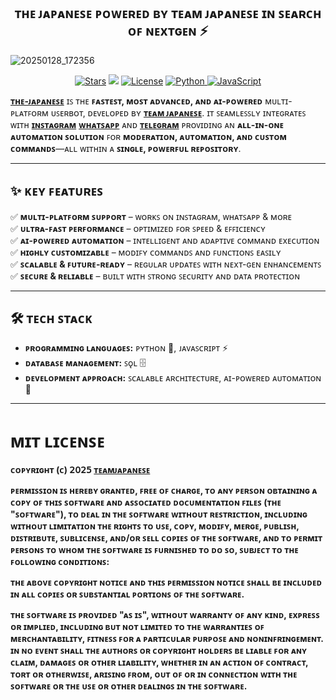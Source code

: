 <h2 align="center">
    ᴛʜᴇ ᴊᴀᴘᴀɴᴇꜱᴇ ᴘᴏᴡᴇʀᴇᴅ ʙʏ ᴛᴇᴀᴍ ᴊᴀᴘᴀɴᴇꜱᴇ
    ɪɴ ꜱᴇᴀʀᴄʜ ᴏꜰ ɴᴇxᴛɢᴇɴ ⚡
</h2>

![20250128_172356](https://github.com/user-attachments/assets/8d5b6dd5-53da-4023-9d0c-7cbd104bf723)
  
<p align="center">
<a href="https://github.com/TeamJapanese/The-Japanese/stargazers"><img src="https://img.shields.io/github/stars/TeamJapanese/The-Japanese?color=black&logo=github&logoColor=black&style=for-the-badge" alt="Stars"/></a>
<a href="https://github.com/TeamJapanese/The-Japanese/network/members"> <img src="https://img.shields.io/github/forks/TeamJapanese/The-Japanese?color=black&logo=github&logoColor=black&style=for-the-badge"/></a>
<a href="https://github.com/TeamJapanese/The-Japanese/blob/master/LICENSE"> <img src="https://img.shields.io/badge/License-MIT-blueviolet?style=for-the-badge" alt="License"/></a>
<a href="https://www.python.org/">
  <img src="https://img.shields.io/badge/Written%20in-Python-blue?style=for-the-badge&logo=python" alt="Python"/>
</a>
<a href="https://developer.mozilla.org/en-US/docs/Web/JavaScript">
  <img src="https://img.shields.io/badge/Written%20in-JavaScript-yellow?style=for-the-badge&logo=javascript" alt="JavaScript"/>
</a>
</p>


**[ᴛʜᴇ-ᴊᴀᴘᴀɴᴇꜱᴇ](https://github.com/TeamJapanese/The-Japanese)** ɪꜱ ᴛʜᴇ **ꜰᴀꜱᴛᴇꜱᴛ, ᴍᴏꜱᴛ ᴀᴅᴠᴀɴᴄᴇᴅ, ᴀɴᴅ ᴀɪ-ᴘᴏᴡᴇʀᴇᴅ** ᴍᴜʟᴛɪ-ᴘʟᴀᴛꜰᴏʀᴍ ᴜꜱᴇʀʙᴏᴛ, ᴅᴇᴠᴇʟᴏᴘᴇᴅ ʙʏ **[ᴛᴇᴀᴍ ᴊᴀᴘᴀɴᴇꜱᴇ](https://github.com/TeamJapanese)**. ɪᴛ ꜱᴇᴀᴍʟᴇꜱꜱʟʏ ɪɴᴛᴇɢʀᴀᴛᴇꜱ ᴡɪᴛʜ **[ɪɴꜱᴛᴀɢʀᴀᴍ](https://www.instagram.com)** **[ᴡʜᴀᴛꜱᴀᴘᴘ](https://www.whatsapp.com)** ᴀɴᴅ **[ᴛᴇʟᴇɢʀᴀᴍ](https://telegram.org)** ᴘʀᴏᴠɪᴅɪɴɢ ᴀɴ **ᴀʟʟ-ɪɴ-ᴏɴᴇ ᴀᴜᴛᴏᴍᴀᴛɪᴏɴ ꜱᴏʟᴜᴛɪᴏɴ** ꜰᴏʀ **ᴍᴏᴅᴇʀᴀᴛɪᴏɴ, ᴀᴜᴛᴏᴍᴀᴛɪᴏɴ, ᴀɴᴅ ᴄᴜꜱᴛᴏᴍ ᴄᴏᴍᴍᴀɴᴅꜱ**—ᴀʟʟ ᴡɪᴛʜɪɴ ᴀ **ꜱɪɴɢʟᴇ, ᴘᴏᴡᴇʀꜰᴜʟ ʀᴇᴘᴏꜱɪᴛᴏʀʏ**.  

---

## ✨ **ᴋᴇʏ ꜰᴇᴀᴛᴜʀᴇꜱ**  
✅ **ᴍᴜʟᴛɪ-ᴘʟᴀᴛꜰᴏʀᴍ ꜱᴜᴘᴘᴏʀᴛ** – ᴡᴏʀᴋꜱ ᴏɴ ɪɴꜱᴛᴀɢʀᴀᴍ, ᴡʜᴀᴛꜱᴀᴘᴘ & ᴍᴏʀᴇ  
✅ **ᴜʟᴛʀᴀ-ꜰᴀꜱᴛ ᴘᴇʀꜰᴏʀᴍᴀɴᴄᴇ** – ᴏᴘᴛɪᴍɪᴢᴇᴅ ꜰᴏʀ ꜱᴘᴇᴇᴅ & ᴇꜰꜰɪᴄɪᴇɴᴄʏ  
✅ **ᴀɪ-ᴘᴏᴡᴇʀᴇᴅ ᴀᴜᴛᴏᴍᴀᴛɪᴏɴ** – ɪɴᴛᴇʟʟɪɢᴇɴᴛ ᴀɴᴅ ᴀᴅᴀᴘᴛɪᴠᴇ ᴄᴏᴍᴍᴀɴᴅ ᴇxᴇᴄᴜᴛɪᴏɴ  
✅ **ʜɪɢʜʟʏ ᴄᴜꜱᴛᴏᴍɪᴢᴀʙʟᴇ** – ᴍᴏᴅɪꜰʏ ᴄᴏᴍᴍᴀɴᴅꜱ ᴀɴᴅ ꜰᴜɴᴄᴛɪᴏɴꜱ ᴇᴀꜱɪʟʏ  
✅ **ꜱᴄᴀʟᴀʙʟᴇ & ꜰᴜᴛᴜʀᴇ-ʀᴇᴀᴅʏ** – ʀᴇɢᴜʟᴀʀ ᴜᴘᴅᴀᴛᴇꜱ ᴡɪᴛʜ ɴᴇxᴛ-ɢᴇɴ ᴇɴʜᴀɴᴄᴇᴍᴇɴᴛꜱ  
✅ **ꜱᴇᴄᴜʀᴇ & ʀᴇʟɪᴀʙʟᴇ** – ʙᴜɪʟᴛ ᴡɪᴛʜ ꜱᴛʀᴏɴɢ ꜱᴇᴄᴜʀɪᴛʏ ᴀɴᴅ ᴅᴀᴛᴀ ᴘʀᴏᴛᴇᴄᴛɪᴏɴ  

---

## 🛠 **ᴛᴇᴄʜ ꜱᴛᴀᴄᴋ**  
- **ᴘʀᴏɢʀᴀᴍᴍɪɴɢ ʟᴀɴɢᴜᴀɢᴇꜱ:** ᴘʏᴛʜᴏɴ 🐍, ᴊᴀᴠᴀꜱᴄʀɪᴘᴛ ⚡  
- **ᴅᴀᴛᴀʙᴀꜱᴇ ᴍᴀɴᴀɢᴇᴍᴇɴᴛ:** ꜱǫʟ 🗄️  
- **ᴅᴇᴠᴇʟᴏᴘᴍᴇɴᴛ ᴀᴘᴘʀᴏᴀᴄʜ:** ꜱᴄᴀʟᴀʙʟᴇ ᴀʀᴄʜɪᴛᴇᴄᴛᴜʀᴇ, ᴀɪ-ᴘᴏᴡᴇʀᴇᴅ ᴀᴜᴛᴏᴍᴀᴛɪᴏɴ 🤖  

---

# **ᴍɪᴛ ʟɪᴄᴇɴꜱᴇ**

**ᴄᴏᴘʏʀɪɢʜᴛ (ᴄ) 𝟤𝟢𝟤𝟧 [ᴛᴇᴀᴍᴊᴀᴘᴀɴᴇꜱᴇ](https://github.com/TeamJapanese/)**

**ᴘᴇʀᴍɪꜱꜱɪᴏɴ ɪꜱ ʜᴇʀᴇʙʏ ɢʀᴀɴᴛᴇᴅ, ꜰʀᴇᴇ ᴏꜰ ᴄʜᴀʀɢᴇ, ᴛᴏ ᴀɴʏ ᴘᴇʀꜱᴏɴ ᴏʙᴛᴀɪɴɪɴɢ ᴀ ᴄᴏᴘʏ
ᴏꜰ ᴛʜɪꜱ ꜱᴏꜰᴛᴡᴀʀᴇ ᴀɴᴅ ᴀꜱꜱᴏᴄɪᴀᴛᴇᴅ ᴅᴏᴄᴜᴍᴇɴᴛᴀᴛɪᴏɴ ꜰɪʟᴇꜱ (ᴛʜᴇ "ꜱᴏꜰᴛᴡᴀʀᴇ"), ᴛᴏ ᴅᴇᴀʟ
ɪɴ ᴛʜᴇ ꜱᴏꜰᴛᴡᴀʀᴇ ᴡɪᴛʜᴏᴜᴛ ʀᴇꜱᴛʀɪᴄᴛɪᴏɴ, ɪɴᴄʟᴜᴅɪɴɢ ᴡɪᴛʜᴏᴜᴛ ʟɪᴍɪᴛᴀᴛɪᴏɴ ᴛʜᴇ ʀɪɢʜᴛꜱ
ᴛᴏ ᴜꜱᴇ, ᴄᴏᴘʏ, ᴍᴏᴅɪꜰʏ, ᴍᴇʀɢᴇ, ᴘᴜʙʟɪꜱʜ, ᴅɪꜱᴛʀɪʙᴜᴛᴇ, ꜱᴜʙʟɪᴄᴇɴꜱᴇ, ᴀɴᴅ/ᴏʀ ꜱᴇʟʟ
ᴄᴏᴘɪᴇꜱ ᴏꜰ ᴛʜᴇ ꜱᴏꜰᴛᴡᴀʀᴇ, ᴀɴᴅ ᴛᴏ ᴘᴇʀᴍɪᴛ ᴘᴇʀꜱᴏɴꜱ ᴛᴏ ᴡʜᴏᴍ ᴛʜᴇ ꜱᴏꜰᴛᴡᴀʀᴇ ɪꜱ
ꜰᴜʀɴɪꜱʜᴇᴅ ᴛᴏ ᴅᴏ ꜱᴏ, ꜱᴜʙᴊᴇᴄᴛ ᴛᴏ ᴛʜᴇ ꜰᴏʟʟᴏᴡɪɴɢ ᴄᴏɴᴅɪᴛɪᴏɴꜱ:**

**ᴛʜᴇ ᴀʙᴏᴠᴇ ᴄᴏᴘʏʀɪɢʜᴛ ɴᴏᴛɪᴄᴇ ᴀɴᴅ ᴛʜɪꜱ ᴘᴇʀᴍɪꜱꜱɪᴏɴ ɴᴏᴛɪᴄᴇ ꜱʜᴀʟʟ ʙᴇ ɪɴᴄʟᴜᴅᴇᴅ ɪɴ ᴀʟʟ
ᴄᴏᴘɪᴇꜱ ᴏʀ ꜱᴜʙꜱᴛᴀɴᴛɪᴀʟ ᴘᴏʀᴛɪᴏɴꜱ ᴏꜰ ᴛʜᴇ ꜱᴏꜰᴛᴡᴀʀᴇ.**

**ᴛʜᴇ ꜱᴏꜰᴛᴡᴀʀᴇ ɪꜱ ᴘʀᴏᴠɪᴅᴇᴅ "ᴀꜱ ɪꜱ", ᴡɪᴛʜᴏᴜᴛ ᴡᴀʀʀᴀɴᴛʏ ᴏꜰ ᴀɴʏ ᴋɪɴᴅ, ᴇxᴘʀᴇꜱꜱ ᴏʀ
ɪᴍᴘʟɪᴇᴅ, ɪɴᴄʟᴜᴅɪɴɢ ʙᴜᴛ ɴᴏᴛ ʟɪᴍɪᴛᴇᴅ ᴛᴏ ᴛʜᴇ ᴡᴀʀʀᴀɴᴛɪᴇꜱ ᴏꜰ ᴍᴇʀᴄʜᴀɴᴛᴀʙɪʟɪᴛʏ,
ꜰɪᴛɴᴇꜱꜱ ꜰᴏʀ ᴀ ᴘᴀʀᴛɪᴄᴜʟᴀʀ ᴘᴜʀᴘᴏꜱᴇ ᴀɴᴅ ɴᴏɴɪɴꜰʀɪɴɢᴇᴍᴇɴᴛ. ɪɴ ɴᴏ ᴇᴠᴇɴᴛ ꜱʜᴀʟʟ ᴛʜᴇ
ᴀᴜᴛʜᴏʀꜱ ᴏʀ ᴄᴏᴘʏʀɪɢʜᴛ ʜᴏʟᴅᴇʀꜱ ʙᴇ ʟɪᴀʙʟᴇ ꜰᴏʀ ᴀɴʏ ᴄʟᴀɪᴍ, ᴅᴀᴍᴀɢᴇꜱ ᴏʀ ᴏᴛʜᴇʀ
ʟɪᴀʙɪʟɪᴛʏ, ᴡʜᴇᴛʜᴇʀ ɪɴ ᴀɴ ᴀᴄᴛɪᴏɴ ᴏꜰ ᴄᴏɴᴛʀᴀᴄᴛ, ᴛᴏʀᴛ ᴏʀ ᴏᴛʜᴇʀᴡɪꜱᴇ, ᴀʀɪꜱɪɴɢ ꜰʀᴏᴍ,
ᴏᴜᴛ ᴏꜰ ᴏʀ ɪɴ ᴄᴏɴɴᴇᴄᴛɪᴏɴ ᴡɪᴛʜ ᴛʜᴇ ꜱᴏꜰᴛᴡᴀʀᴇ ᴏʀ ᴛʜᴇ ᴜꜱᴇ ᴏʀ ᴏᴛʜᴇʀ ᴅᴇᴀʟɪɴɢꜱ ɪɴ ᴛʜᴇ
ꜱᴏꜰᴛᴡᴀʀᴇ.**

